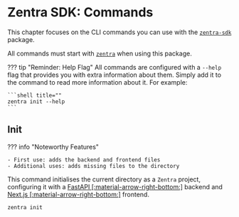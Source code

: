 # Zentra SDK: Commands

This chapter focuses on the CLI commands you can use with the [`zentra-sdk`](#) package.

All commands must start with [`zentra`](#) when using this package.

??? tip "Reminder: Help Flag"
    All commands are configured with a `--help` flag that provides you with extra information about them. Simply add it to the command to read more information about it. For example:

    ```shell title=""
    zentra init --help
    ```

## Init

??? info "Noteworthy Features"

    - First use: adds the backend and frontend files
    - Additional uses: adds missing files to the directory

This command initialises the current directory as a `Zentra` project, configuring it with a [FastAPI [:material-arrow-right-bottom:]](https://fastapi.tiangolo.com/) backend and [Next.js [:material-arrow-right-bottom:]](https://nextjs.org/) frontend.

```shell title=""
zentra init
```
